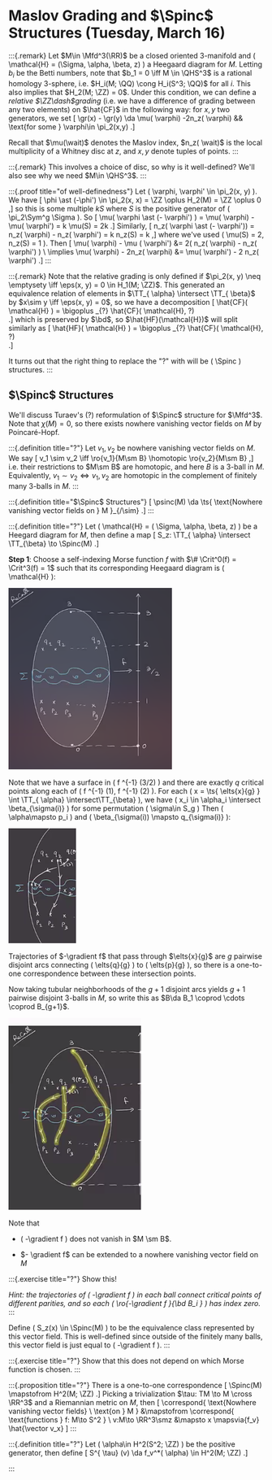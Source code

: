 # Maslov Grading and $\Spinc$ Structures (Tuesday, March 16)

:::{.remark}
Let $M\in \Mfd^3(\RR)$ be a closed oriented 3-manifold and \( \mathcal{H} = (\Sigma, \alpha, \beta, z)  \) a Heegaard diagram for $M$.
Letting $b_i$ be the Betti numbers, note that $b_1 = 0 \iff M \in \QHS^3$ is a rational homology 3-sphere, i.e. $H_i(M; \QQ) \cong H_i(S^3; \QQ)$ for all $i$.
This also implies that $H_2(M; \ZZ) = 0$.
Under this condition, we can define a *relative $\ZZ\dash$grading* (i.e. we have a difference of grading between any two elements) on $\hat{CF}$ in the following way: for $x, y$ two generators, we set 
\[
\gr(x) - \gr(y) \da \mu( \varphi) -2n_z( \varphi) && \text{for some } \varphi\in \pi_2(x,y)
.\]

Recall that $\mu(\wait)$ denotes the Maslov index, $n_z( \wait)$ is the local multiplicity of a Whitney disc at $z$, and  $x, y$ denote tuples of points.
:::

:::{.remark}
This involves a choice of disc, so why is it well-defined?
We'll also see why we need $M\in \QHS^3$.
:::

:::{.proof title="of well-definedness"}
Let \( \varphi, \varphi' \in \pi_2(x, y) \).
We have 
\[
\phi \ast (-\phi') \in \pi_2(x, x) = \ZZ \oplus H_2(M) = \ZZ \oplus 0
,\]
so this is some multiple $kS$ where $S$ is the positive generator of \( \pi_2\Sym^g \Sigma \).
So 
\[
\mu( \varphi \ast (- \varphi') ) = \mu( \varphi) - \mu( \varphi') = k \mu(S) = 2k
.\]
Similarly,
\[
n_z( \varphi \ast (- \varphi')) = n_z( \varphi) - n_z( \varphi') = k n_z(S) = k
,\]
where we've used \( \mu(S) = 2, n_z(S) = 1 \).
Then
\[
\mu( \varphi) - \mu ( \varphi') 
&= 2( n_z( \varphi) - n_z( \varphi') ) \\
\implies
\mu( \varphi) - 2n_z( \varphi) 
&= \mu( \varphi') - 2 n_z( \varphi')
.\]
:::

:::{.remark}
Note that the relative grading is only defined if $\pi_2(x, y) \neq \emptysety \iff \eps(x, y) = 0 \in H_1(M; \ZZ)$.
This generated an equivalence relation of elements in $\TT_{ \alpha} \intersect \TT_{ \beta}$ by $x\sim y \iff \eps(x, y) = 0$, so we have a decomposition
\[
\hat{CF}( \mathcal{H} ) = \bigoplus _{?} \hat{CF}( \mathcal{H}, ?)  
.\]
which is preserved by $\bd$, so $\hat{HF}(\mathcal{H})$ will split similarly as 
\[
\hat{HF}( \mathcal{H} ) = \bigoplus _{?} \hat{CF}( \mathcal{H}, ?)  
.\]

It turns out that the right thing to replace the "?" with will be \( \Spinc \) structures.
:::

## $\Spinc$ Structures

We'll discuss Turaev's (?) reformulation of $\Spinc$ structure for $\Mfd^3$.
Note that $\chi(M) = 0$, so there exists nowhere vanishing vector fields on $M$ by Poincaré-Hopf.


:::{.definition title="?"}
Let $v_1, v_2$ be nowhere vanishing vector fields on $M$.
We say 
\[
v_1 \sim v_2
\iff \ro{v_1}{M\sm B} \homotopic \ro{v_2}{M\sm B}
,\]
i.e. their restrictions to $M\sm B$ are homotopic, and here $B$ is a 3-ball in $M$.
Equivalently, $v_1\sim v_2 \iff v_1, v_2$ are homotopic in the complement of finitely many 3-balls in $M$.
:::


:::{.definition title="$\Spinc$ Structures"}
\[
\psinc(M) \da \ts{ \text{Nowhere vanishing vector fields on } M }_{/\sim}
.\]
:::


:::{.definition title="?"}
Let \( \mathcal{H} = ( \Sigma, \alpha, \beta, z)  \) be a Heegard diagram for $M$, then define a map
\[
S_z: \TT_{ \alpha} \intersect \TT_{\beta} \to \Spinc(M)
.\]

**Step 1**:
Choose a self-indexing Morse function $f$ with $\# \Crit^0(f) = \Crit^3(f) = 1$ such that its corresponding Heegaard diagram is \( \mathcal{H}  \):

![image_2021-03-16-11-47-19](figures/image_2021-03-16-11-47-19.png)

Note that we have a surface in \( f ^{-1} (3/2) \) and there are exactly $q$ critical points along each of \( f ^{-1} (1), f ^{-1} (2) \).
For each \( x = \ts{ \elts{x}{g} } \int \TT_{ \alpha} \intersect\TT_{\beta} \), we have \( x_i \in \alpha_i \intersect \beta_{\sigma(i)} \) for some permutation \( \sigma\in S_g \) 
Then \( \alpha\mapsto p_i \) and \( \beta_{\sigma(i)) \mapsto q_{\sigma(i)} \):

![image_2021-03-16-11-49-42](figures/image_2021-03-16-11-49-42.png)

Trajectories of $-\gradient f$ that pass through $\elts{x}{g}$ are $g$ pairwise disjoint arcs connecting \( \elts{q}{g} \) to \( \elts{p}{g} \), so there is a one-to-one correspondence between these intersection points.

Now taking tubular neighborhoods of the $g+1$ disjoint arcs yields $g+1$ pairwise disjoint 3-balls in $M$, so write this as $B\da B_1 \coprod \cdots \coprod B_{g+1}$.

![image_2021-03-16-11-53-04](figures/image_2021-03-16-11-53-04.png)

Note that 

- \( -\gradient f \) does not vanish in $M \sm B$.

- $- \gradient f$ can be extended to a nowhere vanishing vector field on $M$


:::{.exercise title="?"}
Show this!

*Hint: the trajectories of \( -\gradient f \) in each ball connect critical points of different parities, and so each \( \ro{-\gradient f }{\bd B_i } \) has index zero.*
:::

Define \( S_z(x) \in \Spinc(M) \) to be the equivalence class represented by this vector field.
This is well-defined since outside of the finitely many balls, this vector field is just equal to \( -\gradient f \).
:::

:::{.exercise title="?"}
Show that this does not depend on which Morse function is chosen.
:::


:::{.proposition title="?"}
There is a one-to-one correspondence
\[
\Spinc(M) \mapstofrom H^2(M; \ZZ)
.\]
Picking a trivialization $\tau: TM \to M \cross \RR^3$ and a Riemannian metric on $M$, then
\[
\correspond{
  \text{Nowhere vanishing vector fields} \\
  \text{on } M
}
&\mapstofrom
\correspond{
  \text{functions } f: M\to S^2
} \\
v:M\to \RR^3\smz &\mapsto 
x \mapsvia{f_v} \hat{\vector v_x}
\]
:::


:::{.definition title="?"}
Let \( \alpha\in H^2(S^2; \ZZ) \) be the positive generator, then define
\[
S^{ \tau} (v) \da f_v^*( \alpha) \in H^2(M; \ZZ)
.\]

:::







